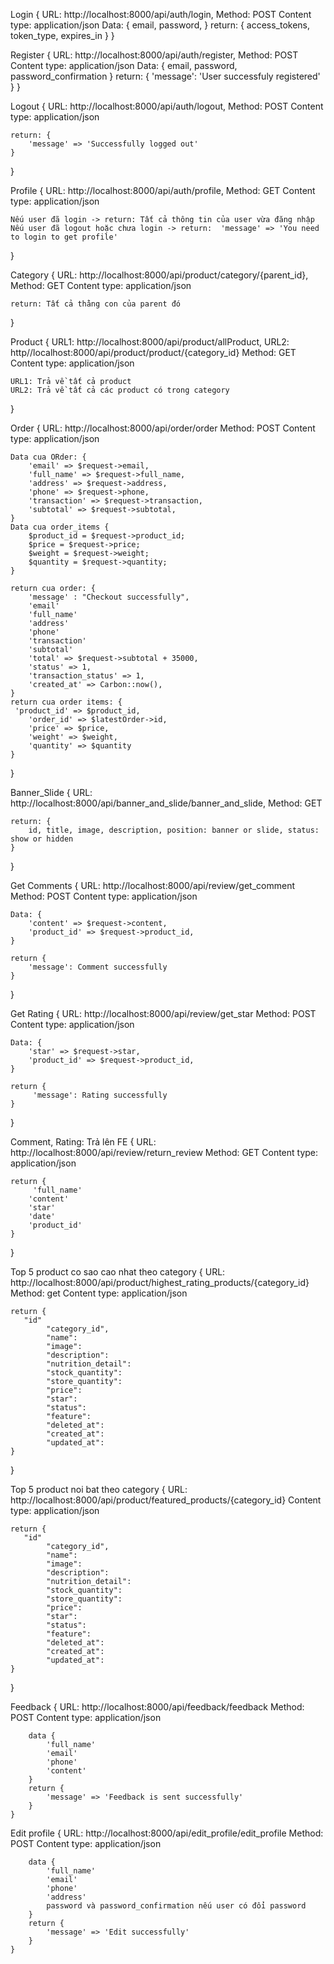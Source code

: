 Login {
URL: http://localhost:8000/api/auth/login,
Method: POST
Content type: application/json
Data: {
email,
password,
}
return: {
access_tokens,
token_type,
expires_in
}
}

Register {
URL: http://localhost:8000/api/auth/register,
Method: POST
Content type: application/json
Data: {
email,
password,
password_confirmation
}
return: {
'message': 'User successfuly registered'
}
}

Logout {
URL: http://localhost:8000/api/auth/logout,
Method: POST
Content type: application/json

    return: {
        'message' => 'Successfully logged out'
    }

}

Profile {
URL: http://localhost:8000/api/auth/profile,
Method: GET
Content type: application/json

    Nếu user đã login -> return: Tất cả thông tin của user vừa đăng nhập
    Nếu user đã logout hoặc chưa login -> return:  'message' => 'You need to login to get profile'

}

Category {
URL: http://localhost:8000/api/product/category/{parent_id},
Method: GET
Content type: application/json

    return: Tất cả thằng con của parent đó

}

Product {
URL1: http://localhost:8000/api/product/allProduct,
URL2: http//localhost:8000/api/product/product/{category_id}
Method: GET
Content type: application/json

    URL1: Trả về tất cả product
    URL2: Trả về tất cả các product có trong category

}

Order {
URL: http://localhost:8000/api/order/order
Method: POST
Content type: application/json

    Data cua ORder: {
        'email' => $request->email,
        'full_name' => $request->full_name,
        'address' => $request->address,
        'phone' => $request->phone,
        'transaction' => $request->transaction,
        'subtotal' => $request->subtotal,
    }
    Data cua order_items {
        $product_id = $request->product_id;
        $price = $request->price;
        $weight = $request->weight;
        $quantity = $request->quantity;
    }

    return cua order: {
        'message' : "Checkout successfully",
        'email'
        'full_name'
        'address'
        'phone'
        'transaction'
        'subtotal'
        'total' => $request->subtotal + 35000,
        'status' => 1,
        'transaction_status' => 1,
        'created_at' => Carbon::now(),
    }
    return cua order items: {
     'product_id' => $product_id,
        'order_id' => $latestOrder->id,
        'price' => $price,
        'weight' => $weight,
        'quantity' => $quantity
    }
}


Banner_Slide {
URL: http://localhost:8000/api/banner_and_slide/banner_and_slide,
Method: GET

    return: {
        id, title, image, description, position: banner or slide, status: show or hidden
    }

}

Get Comments {
URL: http://localhost:8000/api/review/get_comment
Method: POST
Content type: application/json

    Data: {
        'content' => $request->content,
        'product_id' => $request->product_id,
    }

    return {
        'message': Comment successfully
    }

}

Get Rating {
URL: http://localhost:8000/api/review/get_star
Method: POST
Content type: application/json

    Data: {
        'star' => $request->star,
        'product_id' => $request->product_id,
    }

    return {
         'message': Rating successfully
    }

}

Comment, Rating: Trả lên FE {
URL: http://localhost:8000/api/review/return_review
Method: GET
Content type: application/json

    return {
         'full_name'
        'content'
        'star'
        'date'
        'product_id'
    }

}

Top 5 product co sao cao nhat theo category {
URL: http://localhost:8000/api/product/highest_rating_products/{category_id}
Method: get
Content type: application/json

    return {
       "id"
            "category_id",
            "name":
            "image":
            "description":
            "nutrition_detail":
            "stock_quantity":
            "store_quantity":
            "price":
            "star":
            "status":
            "feature":
            "deleted_at":
            "created_at":
            "updated_at":
    }

}

Top 5 product noi bat theo category {
URL: http://localhost:8000/api/product/featured_products/{category_id}
Content type: application/json

    return {
       "id"
            "category_id",
            "name":
            "image":
            "description":
            "nutrition_detail":
            "stock_quantity":
            "store_quantity":
            "price":
            "star":
            "status":
            "feature":
            "deleted_at":
            "created_at":
            "updated_at":
    }

}

Feedback {
URL: http://localhost:8000/api/feedback/feedback
Method: POST
Content type: application/json

        data {
            'full_name'
            'email'
            'phone'
            'content'
        }
        return {
            'message' => 'Feedback is sent successfully'
        }
    }

Edit profile {
URL: http://localhost:8000/api/edit_profile/edit_profile
Method: POST
Content type: application/json

        data {
            'full_name'
            'email'
            'phone'
            'address'
            password và password_confirmation nếu user có đổi password
        }
        return {
            'message' => 'Edit successfully'
        }
    }
